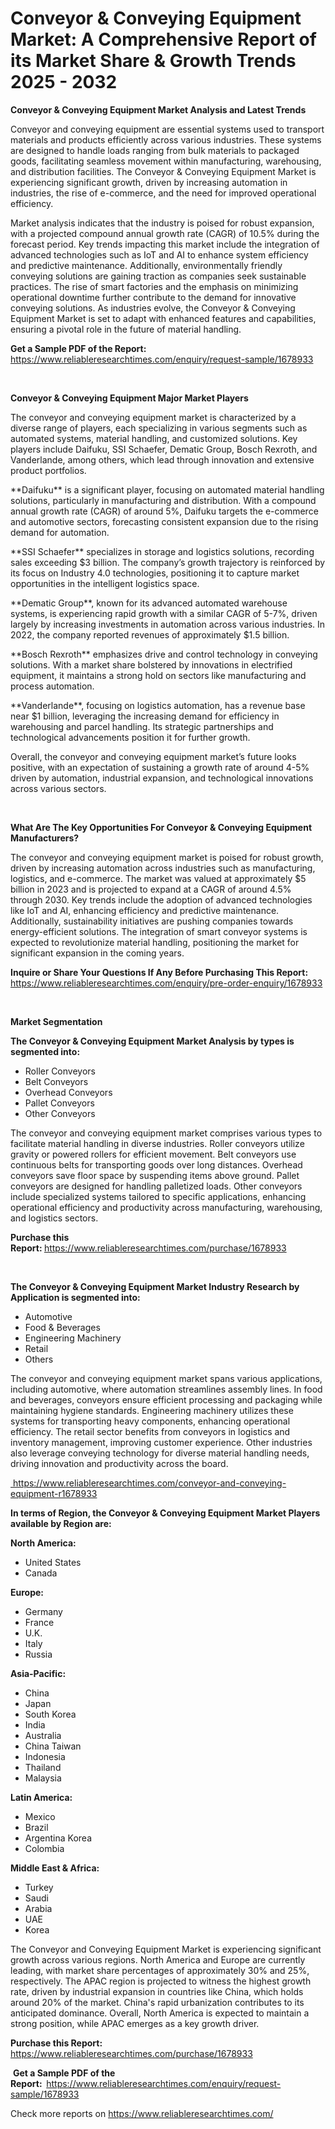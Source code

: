 <p><h1>Conveyor & Conveying Equipment Market: A Comprehensive Report of its Market Share & Growth Trends 2025 - 2032</h1></p><p><strong>Conveyor & Conveying Equipment Market Analysis and Latest Trends</strong></p>
<p><p>Conveyor and conveying equipment are essential systems used to transport materials and products efficiently across various industries. These systems are designed to handle loads ranging from bulk materials to packaged goods, facilitating seamless movement within manufacturing, warehousing, and distribution facilities. The Conveyor & Conveying Equipment Market is experiencing significant growth, driven by increasing automation in industries, the rise of e-commerce, and the need for improved operational efficiency.</p><p>Market analysis indicates that the industry is poised for robust expansion, with a projected compound annual growth rate (CAGR) of 10.5% during the forecast period. Key trends impacting this market include the integration of advanced technologies such as IoT and AI to enhance system efficiency and predictive maintenance. Additionally, environmentally friendly conveying solutions are gaining traction as companies seek sustainable practices. The rise of smart factories and the emphasis on minimizing operational downtime further contribute to the demand for innovative conveying solutions. As industries evolve, the Conveyor & Conveying Equipment Market is set to adapt with enhanced features and capabilities, ensuring a pivotal role in the future of material handling.</p></p>
<p><strong>Get a Sample PDF of the Report:&nbsp;</strong> <a href="https://www.reliableresearchtimes.com/enquiry/request-sample/1678933?utm_campaign=2669&utm_medium=2&utm_source=Github&utm_content=ia&utm_term=24032025&utm_id=conveyor-conveying-equipment">https://www.reliableresearchtimes.com/enquiry/request-sample/1678933</a></p>
<p>&nbsp;</p>
<p><strong>Conveyor & Conveying Equipment Major Market Players</strong></p>
<p><p>The conveyor and conveying equipment market is characterized by a diverse range of players, each specializing in various segments such as automated systems, material handling, and customized solutions. Key players include Daifuku, SSI Schaefer, Dematic Group, Bosch Rexroth, and Vanderlande, among others, which lead through innovation and extensive product portfolios.</p><p>**Daifuku** is a significant player, focusing on automated material handling solutions, particularly in manufacturing and distribution. With a compound annual growth rate (CAGR) of around 5%, Daifuku targets the e-commerce and automotive sectors, forecasting consistent expansion due to the rising demand for automation.</p><p>**SSI Schaefer** specializes in storage and logistics solutions, recording sales exceeding $3 billion. The company’s growth trajectory is reinforced by its focus on Industry 4.0 technologies, positioning it to capture market opportunities in the intelligent logistics space.</p><p>**Dematic Group**, known for its advanced automated warehouse systems, is experiencing rapid growth with a similar CAGR of 5-7%, driven largely by increasing investments in automation across various industries. In 2022, the company reported revenues of approximately $1.5 billion.</p><p>**Bosch Rexroth** emphasizes drive and control technology in conveying solutions. With a market share bolstered by innovations in electrified equipment, it maintains a strong hold on sectors like manufacturing and process automation.</p><p>**Vanderlande**, focusing on logistics automation, has a revenue base near $1 billion, leveraging the increasing demand for efficiency in warehousing and parcel handling. Its strategic partnerships and technological advancements position it for further growth.</p><p>Overall, the conveyor and conveying equipment market’s future looks positive, with an expectation of sustaining a growth rate of around 4-5% driven by automation, industrial expansion, and technological innovations across various sectors.</p></p>
<p>&nbsp;</p>
<p><strong>What Are The Key Opportunities For Conveyor & Conveying Equipment Manufacturers?</strong></p>
<p><p>The conveyor and conveying equipment market is poised for robust growth, driven by increasing automation across industries such as manufacturing, logistics, and e-commerce. The market was valued at approximately $5 billion in 2023 and is projected to expand at a CAGR of around 4.5% through 2030. Key trends include the adoption of advanced technologies like IoT and AI, enhancing efficiency and predictive maintenance. Additionally, sustainability initiatives are pushing companies towards energy-efficient solutions. The integration of smart conveyor systems is expected to revolutionize material handling, positioning the market for significant expansion in the coming years.</p></p>
<p><strong>Inquire or Share Your Questions If Any Before Purchasing This Report:</strong> <a href="https://www.reliableresearchtimes.com/enquiry/pre-order-enquiry/1678933?utm_campaign=2669&utm_medium=2&utm_source=Github&utm_content=ia&utm_term=24032025&utm_id=conveyor-conveying-equipment">https://www.reliableresearchtimes.com/enquiry/pre-order-enquiry/1678933</a></p>
<p>&nbsp;</p>
<p><strong>Market Segmentation</strong></p>
<p><strong>The Conveyor & Conveying Equipment Market Analysis by types is segmented into:</strong></p>
<p><ul><li>Roller Conveyors</li><li>Belt Conveyors</li><li>Overhead Conveyors</li><li>Pallet Conveyors</li><li>Other Conveyors</li></ul></p>
<p><p>The conveyor and conveying equipment market comprises various types to facilitate material handling in diverse industries. Roller conveyors utilize gravity or powered rollers for efficient movement. Belt conveyors use continuous belts for transporting goods over long distances. Overhead conveyors save floor space by suspending items above ground. Pallet conveyors are designed for handling palletized loads. Other conveyors include specialized systems tailored to specific applications, enhancing operational efficiency and productivity across manufacturing, warehousing, and logistics sectors.</p></p>
<p><strong>Purchase this Report:&nbsp;</strong><a href="https://www.reliableresearchtimes.com/purchase/1678933?utm_campaign=2669&utm_medium=2&utm_source=Github&utm_content=ia&utm_term=24032025&utm_id=conveyor-conveying-equipment">https://www.reliableresearchtimes.com/purchase/1678933</a></p>
<p>&nbsp;</p>
<p><strong>The Conveyor & Conveying Equipment Market Industry Research by Application is segmented into:</strong></p>
<p><ul><li>Automotive</li><li>Food & Beverages</li><li>Engineering Machinery</li><li>Retail</li><li>Others</li></ul></p>
<p><p>The conveyor and conveying equipment market spans various applications, including automotive, where automation streamlines assembly lines. In food and beverages, conveyors ensure efficient processing and packaging while maintaining hygiene standards. Engineering machinery utilizes these systems for transporting heavy components, enhancing operational efficiency. The retail sector benefits from conveyors in logistics and inventory management, improving customer experience. Other industries also leverage conveying technology for diverse material handling needs, driving innovation and productivity across the board.</p></p>
<p><a href="https://www.reliableresearchtimes.com/conveyor-and-conveying-equipment-r1678933?utm_campaign=2669&utm_medium=2&utm_source=Github&utm_content=ia&utm_term=24032025&utm_id=conveyor-conveying-equipment">&nbsp;https://www.reliableresearchtimes.com/conveyor-and-conveying-equipment-r1678933</a></p>
<p><strong>In terms of Region, the Conveyor & Conveying Equipment Market Players available by Region are:</strong></p>
<p>
    <p> <strong> North America: </strong>
        <ul>
            <li>United States</li>
            <li>Canada</li>
        </ul>
        </p> 
    <p> <strong> Europe: </strong>
        <ul>
            <li>Germany</li>
            <li>France</li>
            <li>U.K.</li>
            <li>Italy</li>
            <li>Russia</li>
        </ul>
        </p> 
    <p> <strong> Asia-Pacific: </strong>
        <ul>
            <li>China</li>
            <li>Japan</li>
            <li>South Korea</li>
            <li>India</li>
            <li>Australia</li>
            <li>China Taiwan</li>
            <li>Indonesia</li>
            <li>Thailand</li>
            <li>Malaysia</li>
        </ul>
        </p> 
    <p> <strong> Latin America: </strong>
        <ul>
            <li>Mexico</li>
            <li>Brazil</li>
            <li>Argentina Korea</li>
            <li>Colombia</li>
        </ul>
        </p> 
    <p> <strong> Middle East & Africa: </strong>
        <ul>
            <li>Turkey</li>
            <li>Saudi</li>
            <li>Arabia</li>
            <li>UAE</li>
            <li>Korea</li>
        </ul>
    </p>
    </p>
<p><p>The Conveyor and Conveying Equipment Market is experiencing significant growth across various regions. North America and Europe are currently leading, with market share percentages of approximately 30% and 25%, respectively. The APAC region is projected to witness the highest growth rate, driven by industrial expansion in countries like China, which holds around 20% of the market. China's rapid urbanization contributes to its anticipated dominance. Overall, North America is expected to maintain a strong position, while APAC emerges as a key growth driver.</p></p>
<p><strong>Purchase this Report: </strong><a href="https://www.reliableresearchtimes.com/purchase/1678933?utm_campaign=2669&utm_medium=2&utm_source=Github&utm_content=ia&utm_term=24032025&utm_id=conveyor-conveying-equipment">https://www.reliableresearchtimes.com/purchase/1678933</a></p>
<p>&nbsp;<strong>Get a Sample PDF of the Report:&nbsp;&nbsp;</strong><a href="https://www.reliableresearchtimes.com/enquiry/request-sample/1678933?utm_campaign=2669&utm_medium=2&utm_source=Github&utm_content=ia&utm_term=24032025&utm_id=conveyor-conveying-equipment">https://www.reliableresearchtimes.com/enquiry/request-sample/1678933</a></p>
<p><strong></strong></p>
<p>Check more reports on <a href="https://www.reliableresearchtimes.com/?utm_campaign=2669&utm_medium=2&utm_source=Github&utm_content=ia&utm_term=24032025&utm_id=conveyor-conveying-equipment">https://www.reliableresearchtimes.com/</a></p>